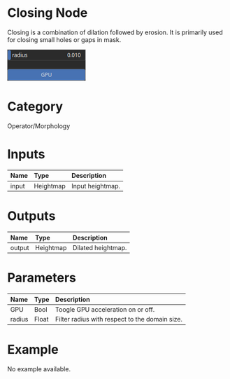 
Closing Node
============


Closing is a combination of dilation followed by erosion. It is primarily used for closing small holes or gaps in mask.



![img](../../images/nodes/Closing_settings.png)


# Category


Operator/Morphology
# Inputs

|Name|Type|Description|
| :--- | :--- | :--- |
|input|Heightmap|Input heightmap.|

# Outputs

|Name|Type|Description|
| :--- | :--- | :--- |
|output|Heightmap|Dilated heightmap.|

# Parameters

|Name|Type|Description|
| :--- | :--- | :--- |
|GPU|Bool|Toogle GPU acceleration on or off.|
|radius|Float|Filter radius with respect to the domain size.|

# Example


No example available.